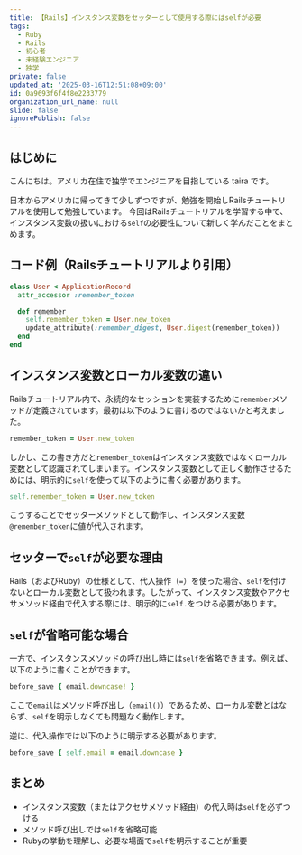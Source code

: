 ```yaml
---
title: 【Rails】インスタンス変数をセッターとして使用する際にはselfが必要
tags:
  - Ruby
  - Rails
  - 初心者
  - 未経験エンジニア
  - 独学
private: false
updated_at: '2025-03-16T12:51:08+09:00'
id: 0a9693f6f4f8e2233779
organization_url_name: null
slide: false
ignorePublish: false
---
```


## はじめに

こんにちは。アメリカ在住で独学でエンジニアを目指している taira です。

日本からアメリカに帰ってきて少しずつですが、勉強を開始しRailsチュートリアルを使用して勉強しています。
今回はRailsチュートリアルを学習する中で、インスタンス変数の扱いにおける`self`の必要性について新しく学んだことをまとめます。

## コード例（Railsチュートリアルより引用）

```ruby
class User < ApplicationRecord
  attr_accessor :remember_token

  def remember
    self.remember_token = User.new_token
    update_attribute(:remember_digest, User.digest(remember_token))
  end
end
```

## インスタンス変数とローカル変数の違い

Railsチュートリアル内で、永続的なセッションを実装するために`remember`メソッドが定義されています。最初は以下のように書けるのではないかと考えました。

```ruby
remember_token = User.new_token
```

しかし、この書き方だと`remember_token`はインスタンス変数ではなくローカル変数として認識されてしまいます。インスタンス変数として正しく動作させるためには、明示的に`self`を使って以下のように書く必要があります。

```ruby
self.remember_token = User.new_token
```

こうすることでセッターメソッドとして動作し、インスタンス変数`@remember_token`に値が代入されます。

## セッターで`self`が必要な理由

Rails（およびRuby）の仕様として、代入操作（`=`）を使った場合、`self`を付けないとローカル変数として扱われます。したがって、インスタンス変数やアクセサメソッド経由で代入する際には、明示的に`self.`をつける必要があります。

## `self`が省略可能な場合

一方で、インスタンスメソッドの呼び出し時には`self`を省略できます。例えば、以下のように書くことができます。

```ruby
before_save { email.downcase! }
```

ここで`email`はメソッド呼び出し（`email()`）であるため、ローカル変数とはならず、`self`を明示しなくても問題なく動作します。

逆に、代入操作では以下のように明示する必要があります。

```ruby
before_save { self.email = email.downcase }
```

## まとめ

- インスタンス変数（またはアクセサメソッド経由）の代入時は`self`を必ずつける
- メソッド呼び出しでは`self`を省略可能
- Rubyの挙動を理解し、必要な場面で`self`を明示することが重要



